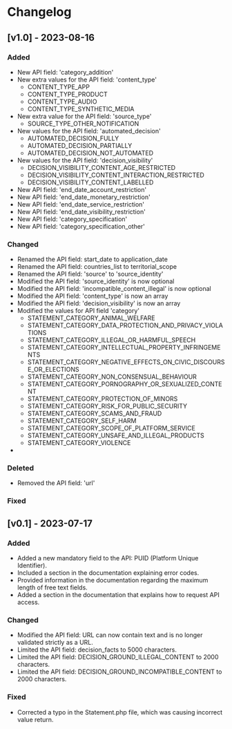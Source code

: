 # Changelog

##  [v1.0] - 2023-08-16
### Added
- New API field: 'category_addition'
- New extra values for the API field: 'content_type'
  - CONTENT_TYPE_APP
  - CONTENT_TYPE_PRODUCT
  - CONTENT_TYPE_AUDIO
  - CONTENT_TYPE_SYNTHETIC_MEDIA
- New extra value for the API field: 'source_type'
  - SOURCE_TYPE_OTHER_NOTIFICATION
- New values for the API field: 'automated_decision'
  - AUTOMATED_DECISION_FULLY
  - AUTOMATED_DECISION_PARTIALLY
  - AUTOMATED_DECISION_NOT_AUTOMATED
- New values for the API field: 'decision_visibility'
  - DECISION_VISIBILITY_CONTENT_AGE_RESTRICTED
  - DECISION_VISIBILITY_CONTENT_INTERACTION_RESTRICTED
  - DECISION_VISIBILITY_CONTENT_LABELLED
- New API field: 'end_date_account_restriction'
- New API field: 'end_date_monetary_restriction'
- New API field: 'end_date_service_restriction'
- New API field: 'end_date_visibility_restriction'
- New API field: 'category_specification'
- New API field: 'category_specification_other'


 
### Changed
- Renamed the API field: start_date to application_date
- Renamed the API field: countries_list to territorial_scope
- Renamed the API field: 'source' to 'source_identity'
- Modified the API field: 'source_identity' is now optional
- Modified the API field: 'incompatible_content_illegal' is now optional
- Modified the API field: 'content_type' is now an array
- Modified the API field: 'decision_visibility' is now an array
- Modified the values for API field 'category'
  - STATEMENT_CATEGORY_ANIMAL_WELFARE
  - STATEMENT_CATEGORY_DATA_PROTECTION_AND_PRIVACY_VIOLATIONS
  - STATEMENT_CATEGORY_ILLEGAL_OR_HARMFUL_SPEECH
  - STATEMENT_CATEGORY_INTELLECTUAL_PROPERTY_INFRINGEMENTS
  - STATEMENT_CATEGORY_NEGATIVE_EFFECTS_ON_CIVIC_DISCOURSE_OR_ELECTIONS
  - STATEMENT_CATEGORY_NON_CONSENSUAL_BEHAVIOUR
  - STATEMENT_CATEGORY_PORNOGRAPHY_OR_SEXUALIZED_CONTENT
  - STATEMENT_CATEGORY_PROTECTION_OF_MINORS
  - STATEMENT_CATEGORY_RISK_FOR_PUBLIC_SECURITY
  - STATEMENT_CATEGORY_SCAMS_AND_FRAUD
  - STATEMENT_CATEGORY_SELF_HARM
  - STATEMENT_CATEGORY_SCOPE_OF_PLATFORM_SERVICE
  - STATEMENT_CATEGORY_UNSAFE_AND_ILLEGAL_PRODUCTS
  - STATEMENT_CATEGORY_VIOLENCE
- 


### Deleted
- Removed the API field: 'url'

### Fixed


##  [v0.1] - 2023-07-17
### Added
- Added a new mandatory field to the API: PUID (Platform Unique Identifier).
- Included a section in the documentation explaining error codes.
- Provided information in the documentation regarding the maximum length of free text fields.
- Added a section in the documentation that explains how to request API access.

### Changed
- Modified the API field: URL can now contain text and is no longer validated strictly as a URL.
- Limited the API field: decision_facts to 5000 characters.
- Limited the API field: DECISION_GROUND_ILLEGAL_CONTENT to 2000 characters.
- Limited the API field: DECISION_GROUND_INCOMPATIBLE_CONTENT to 2000 characters.

### Fixed
- Corrected a typo in the Statement.php file, which was causing incorrect value return.


